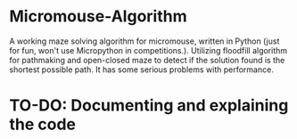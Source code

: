 # Micromouse-Algorithm
A working maze solving algorithm for micromouse, written in Python (just for fun, won't use Micropython in competitions.). Utilizing floodfill algorithm for pathmaking and open-closed maze to detect if the solution found is the shortest possible path. It has some serious problems with performance.

# TO-DO: Documenting and explaining the code
